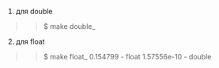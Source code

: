 1. для double 
>>$ make double_
2. для float
>>$ make float_
0.154799 - float
1.57556e-10 - double 
